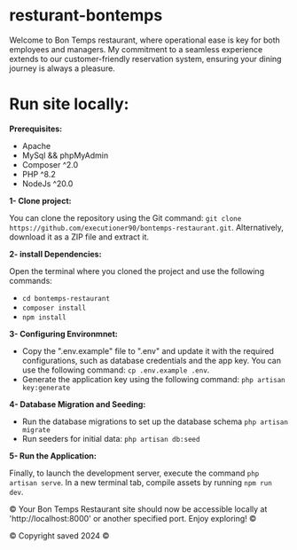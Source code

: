 # resturant-bontemps
Welcome to Bon Temps restaurant, where operational ease is key for both employees and managers. My commitment to a seamless experience extends to our customer-friendly reservation system, ensuring your dining journey is always a pleasure.

# Run site locally:
**Prerequisites:**
- Apache
- MySql && phpMyAdmin
- Composer ^2.0
- PHP ^8.2
- NodeJs ^20.0

**1- Clone project:**

You can clone the repository using the Git command: `git clone https://github.com/executioner90/bontemps-restaurant.git`. Alternatively, download it as a ZIP file and extract it.

**2- install Dependencies:**

Open the terminal where you cloned the project and use the following commands:
- `cd bontemps-restaurant`
- `composer install`
- `npm install`

**3- Configuring Environmnet:**

- Copy the ".env.example" file to ".env" and update it with the required configurations, such as database credentials and the app key. You can use the following command: `cp .env.example .env`.
- Generate the application key using the following command: `php artisan key:generate`

**4- Database Migration and Seeding:**

- Run the database migrations to set up the database schema `php artisan migrate`
- Run seeders for initial data: `php artisan db:seed`

**5- Run the Application:**

Finally, to launch the development server, execute the command `php artisan serve`. In a new terminal tab, compile assets by running `npm run dev`.

©️ Your Bon Temps Restaurant site should now be accessible locally at 'http://localhost:8000' or another specified port. Enjoy exploring! ©️

©️ Copyright saved 2024 ©️
